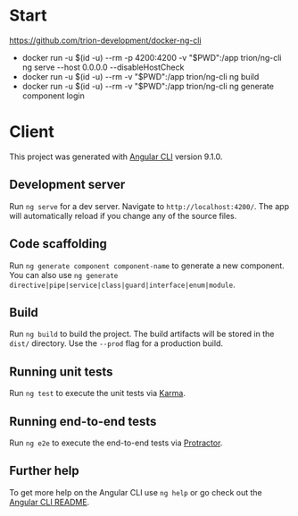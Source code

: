 # Start

https://github.com/trion-development/docker-ng-cli


* docker run -u $(id -u) --rm -p 4200:4200 -v "$PWD":/app trion/ng-cli ng serve --host 0.0.0.0 --disableHostCheck
* docker run -u $(id -u) --rm -v "$PWD":/app trion/ng-cli ng build
* docker run -u $(id -u) --rm -v "$PWD":/app trion/ng-cli ng generate component login


# Client

This project was generated with [Angular CLI](https://github.com/angular/angular-cli) version 9.1.0.

## Development server

Run `ng serve` for a dev server. Navigate to `http://localhost:4200/`. The app will automatically reload if you change any of the source files.

## Code scaffolding

Run `ng generate component component-name` to generate a new component. You can also use `ng generate directive|pipe|service|class|guard|interface|enum|module`.

## Build

Run `ng build` to build the project. The build artifacts will be stored in the `dist/` directory. Use the `--prod` flag for a production build.

## Running unit tests

Run `ng test` to execute the unit tests via [Karma](https://karma-runner.github.io).

## Running end-to-end tests

Run `ng e2e` to execute the end-to-end tests via [Protractor](http://www.protractortest.org/).

## Further help

To get more help on the Angular CLI use `ng help` or go check out the [Angular CLI README](https://github.com/angular/angular-cli/blob/master/README.md).
